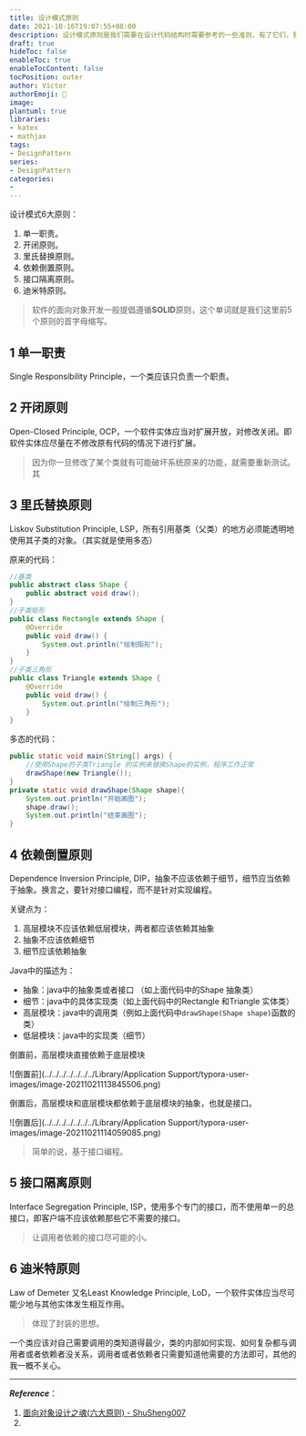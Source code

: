 ```yaml
---
title: 设计模式原则
date: 2021-10-16T19:07:55+08:00
description: 设计模式原则是我们需要在设计代码结构时需要参考的一些准则，有了它们，我们可以编写更有规范的代码。6大设计原则是设计模式的理论，设计模式是其实践。
draft: true
hideToc: false
enableToc: true
enableTocContent: false
tocPosition: outer
author: Victor
authorEmoji: 👻
image:
plantuml: true
libraries:
- katex
- mathjax
tags:
- DesignPattern
series:
- DesignPattern
categories:
-
---
```








设计模式6大原则：

1. 单一职责。
2. 开闭原则。
3. 里氏替换原则。
4. 依赖倒置原则。
5. 接口隔离原则。
6. 迪米特原则。

> 软件的面向对象开发一般提倡遵循**SOLID**原则，这个单词就是我们这里前5个原则的首字母缩写。

## 1 单一职责

Single Responsibility Principle，一个类应该只负责一个职责。



## 2 开闭原则

Open-Closed Principle, OCP，一个软件实体应当对扩展开放，对修改关闭。即软件实体应尽量在不修改原有代码的情况下进行扩展。

> 因为你一旦修改了某个类就有可能破坏系统原来的功能，就需要重新测试。其



## 3 里氏替换原则

Liskov Substitution Principle, LSP，所有引用基类（父类）的地方必须能透明地使用其子类的对象。（其实就是使用多态）

原来的代码：

```java
//基类
public abstract class Shape {
    public abstract void draw();
}
//子类矩形
public class Rectangle extends Shape {
    @Override
    public void draw() {
        System.out.println("绘制矩形");
    }
}
//子类三角形
public class Triangle extends Shape {
    @Override
    public void draw() {
        System.out.println("绘制三角形");
    }
}
```

多态的代码：

```java
public static void main(String[] args) {
    //使用Shape的子类Triangle 的实例来替换Shape的实例，程序工作正常
    drawShape(new Triangle());
}
private static void drawShape(Shape shape){
    System.out.println("开始画图");
    shape.draw();
    System.out.println("结束画图");
}
```



## 4 依赖倒置原则

Dependence Inversion Principle, DIP，抽象不应该依赖于细节，细节应当依赖于抽象。换言之，要针对接口编程，而不是针对实现编程。

关键点为：

1. 高层模块不应该依赖低层模块，两者都应该依赖其抽象
2. 抽象不应该依赖细节
3. 细节应该依赖抽象



Java中的描述为：

- 抽象：java中的抽象类或者接口 （如上面代码中的Shape 抽象类）
- 细节：java中的具体实现类（如上面代码中的Rectangle 和Triangle 实体类）
- 高层模块：java中的调用类（例如上面代码中`drawShape(Shape shape)`函数的类）
- 低层模块：java中的实现类（细节）



倒置前，高层模块直接依赖于底层模块

![倒置前](../../../../../../../Library/Application Support/typora-user-images/image-20211021113845506.png)

倒置后，高层模块和底层模块都依赖于底层模块的抽象，也就是接口。

![倒置后](../../../../../../../Library/Application Support/typora-user-images/image-20211021114059085.png)

> 简单的说，基于接口编程。



## 5 接口隔离原则

Interface Segregation Principle, ISP，使用多个专门的接口，而不使用单一的总接口，即客户端不应该依赖那些它不需要的接口。

> 让调用者依赖的接口尽可能的小。





## 6 迪米特原则

Law of Demeter 又名Least Knowledge Principle, LoD，一个软件实体应当尽可能少地与其他实体发生相互作用。

> 体现了封装的思想。

一个类应该对自己需要调用的类知道得最少，类的内部如何实现、如何复杂都与调用者或者依赖者没关系，调用者或者依赖者只需要知道他需要的方法即可，其他的我一概不关心。



---

***Reference***：

1. [面向对象设计之魂(六大原则) - ShuSheng007](http://shusheng007.top/2020/02/15/%e9%9d%a2%e5%90%91%e5%af%b9%e8%b1%a1%e8%ae%be%e8%ae%a1%e4%b9%8b%e9%ad%82%e7%9a%84%e5%85%ad%e5%a4%a7%e5%8e%9f%e5%88%99/)
2. 
